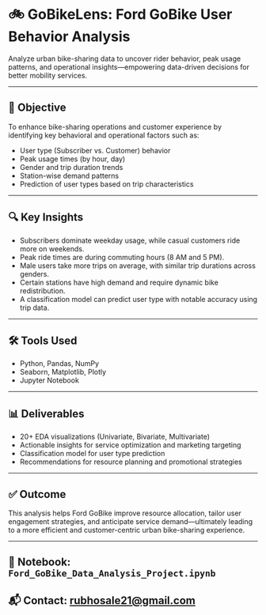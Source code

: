 
# 🚲 GoBikeLens: Ford GoBike User Behavior Analysis  
Analyze urban bike-sharing data to uncover rider behavior, peak usage patterns, and operational insights—empowering data-driven decisions for better mobility services.

---

## 📌 Objective  
To enhance bike-sharing operations and customer experience by identifying key behavioral and operational factors such as:

- User type (Subscriber vs. Customer) behavior
- Peak usage times (by hour, day)
- Gender and trip duration trends
- Station-wise demand patterns
- Prediction of user types based on trip characteristics

---

## 🔍 Key Insights

- Subscribers dominate weekday usage, while casual customers ride more on weekends.
- Peak ride times are during commuting hours (8 AM and 5 PM).
- Male users take more trips on average, with similar trip durations across genders.
- Certain stations have high demand and require dynamic bike redistribution.
- A classification model can predict user type with notable accuracy using trip data.

---

## 🛠️ Tools Used

- Python, Pandas, NumPy  
- Seaborn, Matplotlib, Plotly  
- Jupyter Notebook

---

## 📊 Deliverables

- 20+ EDA visualizations (Univariate, Bivariate, Multivariate)
- Actionable insights for service optimization and marketing targeting
- Classification model for user type prediction
- Recommendations for resource planning and promotional strategies

---

## ✅ Outcome

This analysis helps Ford GoBike improve resource allocation, tailor user engagement strategies, and anticipate service demand—ultimately leading to a more efficient and customer-centric urban bike-sharing experience.

---

## 📎 Notebook: `Ford_GoBike_Data_Analysis_Project.ipynb`  
## 📬 Contact: [rubhosale21@gmail.com](mailto:rubhosale21@gmail.com)
